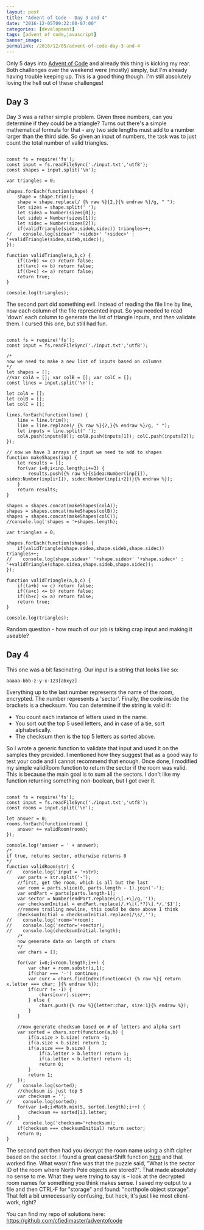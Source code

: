 ```yaml
---
layout: post
title: "Advent of Code - Day 3 and 4"
date: "2016-12-05T09:22:00-07:00"
categories: [development]
tags: [advent of code,javascript]
banner_image: 
permalink: /2016/12/05/advent-of-code-day-3-and-4
---
```


Only 5 days into [Advent of Code](http://adventofcode.com/) and already this thing is kicking my rear. Both challenges over the weekend were (mostly) simply, but I'm already having trouble keeping up. This is a good thing though. I'm still absolutely loving the hell out of these challenges!

Day 3
---

Day 3 was a rather simple problem. Given three numbers, can you determine if they could be a triangle? Turns out there's a simple mathematical formula for that - any two side lengths must add to a number larger than the third side. So given an input of numbers, the task was to just count the total number of valid triangles.

<pre><code class="language-javascript">
const fs = require(&#x27;fs&#x27;);
const input = fs.readFileSync(&#x27;.&#x2F;input.txt&#x27;,&#x27;utf8&#x27;);
const shapes = input.split(&#x27;\n&#x27;);

var triangles = 0;

shapes.forEach(function(shape) {
    shape = shape.trim();
    shape = shape.replace(&#x2F; {% raw %}{2,}{% endraw %}&#x2F;g, &quot; &quot;);
    let sizes = shape.split(&#x27; &#x27;);
    let sidea = Number(sizes[0]);
    let sideb = Number(sizes[1]);
    let sidec = Number(sizes[2]);
    if(validTriangle(sidea,sideb,sidec)) triangles++;
&#x2F;&#x2F;    console.log(sidea+&#x27; &#x27;+sideb+&#x27; &#x27;+sidec+&#x27; : &#x27;+validTriangle(sidea,sideb,sidec));
});

function validTriangle(a,b,c) {
    if((a+b) &lt;= c) return false;
    if((a+c) &lt;= b) return false;
    if((b+c) &lt;= a) return false;
    return true;
}

console.log(triangles);
</code></pre>

The second part did something evil. Instead of reading the file line by line, now each column of the file represented input. So you needed to read 'down' each column to generate the list of triangle inputs, and *then* validate them. I cursed this one, but still had fun.

<pre><code class="language-javascript">
const fs = require(&#x27;fs&#x27;);
const input = fs.readFileSync(&#x27;.&#x2F;input.txt&#x27;,&#x27;utf8&#x27;);

&#x2F;*
now we need to make a new list of inputs based on columns
*&#x2F;
let shapes = [];
&#x2F;&#x2F;var colA = []; var colB = []; var colC = [];
const lines = input.split(&#x27;\n&#x27;);

let colA = [];
let colB = [];
let colC = [];

lines.forEach(function(line) {
    line = line.trim();
    line = line.replace(&#x2F; {% raw %}{2,}{% endraw %}&#x2F;g, &quot; &quot;);
    let inputs = line.split(&#x27; &#x27;);
    colA.push(inputs[0]); colB.push(inputs[1]); colC.push(inputs[2]);
});

&#x2F;&#x2F; now we have 3 arrays of input we need to add to shapes
function makeShapes(inp) {
    let results = [];
    for(var i=0;i&lt;inp.length;i+=3) {
        results.push({% raw %}{sidea:Number(inp[i]), sideb:Number(inp[i+1]), sidec:Number(inp[i+2])}{% endraw %});
    }
    return results;
}

shapes = shapes.concat(makeShapes(colA));
shapes = shapes.concat(makeShapes(colB));
shapes = shapes.concat(makeShapes(colC));
&#x2F;&#x2F;console.log(&#x27;shapes = &#x27;+shapes.length);

var triangles = 0;

shapes.forEach(function(shape) {
    if(validTriangle(shape.sidea,shape.sideb,shape.sidec)) triangles++;
&#x2F;&#x2F;    console.log(shape.sidea+&#x27; &#x27;+shape.sideb+&#x27; &#x27;+shape.sidec+&#x27; : &#x27;+validTriangle(shape.sidea,shape.sideb,shape.sidec));
});

function validTriangle(a,b,c) {
    if((a+b) &lt;= c) return false;
    if((a+c) &lt;= b) return false;
    if((b+c) &lt;= a) return false;
    return true;
}

console.log(triangles);
</code></pre>

Random question - how much of our job is taking crap input and making it useable?

Day 4
---

This one was a bit fascinating. Our input is a string that looks like so:

	aaaaa-bbb-z-y-x-123[abxyz]

Everything up to the last number represents the name of the room, encrypted. The number represents a 'sector'. Finally, the code inside the brackets is a checksum. You can determine if the string is valid if:

* You count each instance of letters used in the name.
* You sort out the top 5 used letters, and in case of a tie, sort alphabetically. 
* The checksum then is the top 5 letters as sorted above.

So I wrote a generic function to validate that input and used it on the samples they provided. I mentioned how they suggest that as a good way to test your code and I cannot recommend that enough. Once done, I modified my simple validRoom function to return the sector if the room was valid. This is because the main goal is to sum all the sectors. I don't like my function returning something non-boolean, but I got over it.

<pre><code class="language-javascript">
const fs = require(&#x27;fs&#x27;);
const input = fs.readFileSync(&#x27;.&#x2F;input.txt&#x27;,&#x27;utf8&#x27;);
const rooms = input.split(&#x27;\n&#x27;);

let answer = 0;
rooms.forEach(function(room) {
    answer += validRoom(room);
});

console.log(&#x27;answer = &#x27; + answer);
&#x2F;*
if true, returns sector, otherwise returns 0
*&#x2F;
function validRoom(str) {
&#x2F;&#x2F;    console.log(&#x27;input = &#x27;+str);
    var parts = str.split(&#x27;-&#x27;);
    &#x2F;&#x2F;first, get the room, which is all but the last
    var room = parts.slice(0, parts.length - 1).join(&#x27;-&#x27;);
    var endPart = parts[parts.length-1];
    var sector = Number(endPart.replace(&#x2F;\[.+\]&#x2F;g,&#x27;&#x27;));
    var checksumInitial = endPart.replace(&#x2F;.+\[(.*?)\].*&#x2F;,&#x27;$1&#x27;);
    &#x2F;&#x2F;remove trailing newline, this could be done above I think
    checksumInitial = checksumInitial.replace(&#x2F;\s&#x2F;,&#x27;&#x27;);
&#x2F;&#x2F;    console.log(&#x27;room=&#x27;+room);
&#x2F;&#x2F;    console.log(&#x27;sector=&#x27;+sector);
&#x2F;&#x2F;    console.log(checksumInitial.length);
    &#x2F;*
    now generate data on length of chars
    *&#x2F;
    var chars = [];

    for(var i=0;i&lt;room.length;i++) {
        var char = room.substr(i,1);
        if(char === &#x27;-&#x27;) continue;
        var curr = chars.findIndex(function(x) {% raw %}{ return x.letter === char; }{% endraw %});
        if(curr != -1) {
            chars[curr].size++;
        } else {
            chars.push({% raw %}{letter:char, size:1}{% endraw %});
        }
    }

    &#x2F;&#x2F;now generate checksum based on # of letters and alpha sort
    var sorted = chars.sort(function(a,b) {
        if(a.size &gt; b.size) return -1;
        if(a.size &lt; b.size) return 1;
        if(a.size === b.size) {
            if(a.letter &gt; b.letter) return 1;
            if(a.letter &lt; b.letter) return -1;
            return 0;
        }
        return 1;
    });
&#x2F;&#x2F;    console.log(sorted);
    &#x2F;&#x2F;checksum is just top 5
    var checksum = &#x27;&#x27;;
&#x2F;&#x2F;    console.log(sorted);
    for(var i=0;i&lt;Math.min(5, sorted.length);i++) {
        checksum += sorted[i].letter;
    }
&#x2F;&#x2F;    console.log(&#x27;checksum=&#x27;+checksum);
    if(checksum === checksumInitial) return sector;
    return 0;
}
</code></pre>

The second part then had you decrypt the room name using a shift cipher based on the sector. I found a great caesarShift function [here](https://gist.github.com/EvanHahn/2587465) and that worked fine. What wasn't fine was that the puzzle said, "What is the sector ID of the room where North Pole objects are stored?". That made absolutely no sense to me. What they were trying to say is - look at the decrypted room names for something you think makes sense. I saved my output to a file and then CTRL-F for "storage" and found: "northpole object storage". That felt a bit unnecessarily confusing, but heck, it's just like most client-work, right?

You can find my repo of solutions here: https://github.com/cfjedimaster/adventofcode